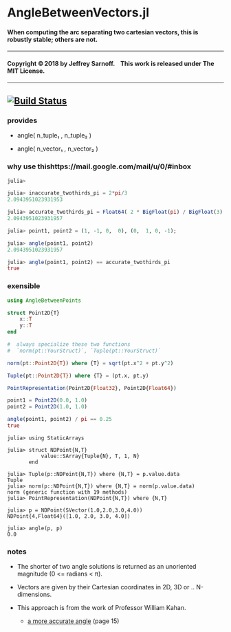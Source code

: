 # AngleBetweenVectors.jl

#### When computing the arc separating two cartesian vectors, this is robustly stable; others are not.

----

#### Copyright ©&thinsp;2018 by Jeffrey Sarnoff. &nbsp;&nbsp; This work is released under The MIT License.


-----

[![Build Status](https://travis-ci.org/JeffreySarnoff/AngleBetweenVectors.jl.svg?branch=master)](https://travis-ci.org/JeffreySarnoff/AngleBetweenVectors.jl)
----

### provides

- angle( n_tuple₁  ,  n_tuple₂ )

- angle( n_vector₁ , n_vector₂ )


### why use thishttps://mail.google.com/mail/u/0/#inbox

```julia
julia> 

julia> inaccurate_twothirds_pi = 2*pi/3
2.0943951023931953

julia> accurate_twothirds_pi = Float64( 2 * BigFloat(pi) / BigFloat(3) )
2.0943951023931957

julia> point1, point2 = (1, -1, 0,  0), (0,  1, 0, -1); 

julia> angle(point1, point2)
2.0943951023931957

julia> angle(point1, point2) == accurate_twothirds_pi
true
```

### exensible

```julia
using AngleBetweenPoints

struct Point2D{T}
    x::T
    y::T
end

#  always specialize these two functions
#  `norm(pt::YourStruct)`, `Tuple(pt::YourStruct)`

norm(pt::Point2D{T}) where {T} = sqrt(pt.x^2 + pt.y^2)

Tuple(pt::Point2D{T}) where {T} = (pt.x, pt.y)

PointRepresentation(Point2D{Float32}, Point2D{Float64})

point1 = Point2D(0.0, 1.0)
point2 = Point2D(1.0, 1.0)

angle(point1, point2) / pi == 0.25
true
``` 

```
julia> using StaticArrays

julia> struct NDPoint{N,T}
           value::SArray{Tuple{N}, T, 1, N}
       end

julia> Tuple(p::NDPoint{N,T}) where {N,T} = p.value.data
Tuple
julia> norm(p::NDPoint{N,T}) where {N,T} = norm(p.value.data)
norm (generic function with 19 methods)
julia> PointRepresentation(NDPoint{N,T}) where {N,T}

julia> p = NDPoint(SVector(1.0,2.0,3.0,4.0))
NDPoint{4,Float64}([1.0, 2.0, 3.0, 4.0])

julia> angle(p, p)
0.0

```
 
### notes

- The shorter of two angle solutions is returned as an unoriented magnitude (0 <= radians < π).

- Vectors are given by their Cartesian coordinates in 2D, 3D or .. N-dimensions.

- This approach is from the work of Professor William Kahan.
    - [a more accurate angle](https://people.eecs.berkeley.edu/~wkahan/MathH110/Cross.pdf) (page 15)
